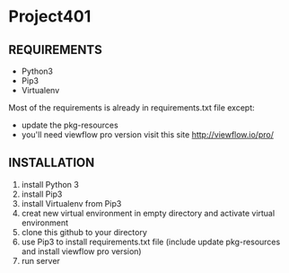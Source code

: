 # Project401

REQUIREMENTS
------------
 * Python3
 * Pip3
 * Virtualenv 

Most of the requirements is already in requirements.txt file except:

 * update the pkg-resources
 * you'll need viewflow pro version visit this site http://viewflow.io/pro/

INSTALLATION
------------
 
 1. install Python 3
 2. install Pip3
 3. install Virtualenv from Pip3
 4. creat new virtual environment in empty directory and activate virtual environment
 5. clone this github to your directory
 6. use Pip3 to install requirements.txt file (include update pkg-resources and install viewflow pro version)
 7. run server

